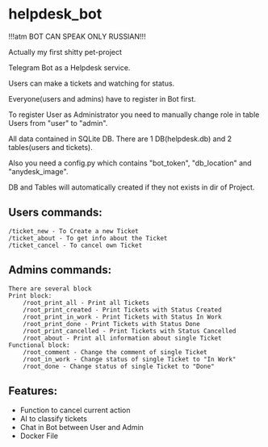# helpdesk_bot

!!!atm BOT CAN SPEAK ONLY RUSSIAN!!!


Actually my first shitty pet-project

Telegram Bot as a Helpdesk service.

Users can make a tickets and watching for status.

Everyone(users and admins) have to register in Bot first.

To register User as Administrator you need to manually change role in table Users from "user" to "admin".

All data contained in SQLite DB. There are 1 DB(helpdesk.db) and 2 tables(users and tickets).

Also you need a config.py which contains "bot_token", "db_location" and "anydesk_image".

DB and Tables will automatically created if they not exists in dir of Project.

## Users commands:
    /ticket_new - To Create a new Ticket
    /ticket_about - To get info about the Ticket
    /ticket_cancel - To cancel own Ticket
##

## Admins commands:
    There are several block
    Print block:
        /root_print_all - Print all Tickets 
        /root_print_created - Print Tickets with Status Created
        /root_print_in_work - Print Tickets with Status In Work
        /root_print_done - Print Tickets with Status Done
        /root_print_cancelled - Print Tickets with Status Cancelled
        /root_about - Print all information about single Ticket
    Functional block:
        /root_comment - Change the comment of single Ticket
        /root_in_work - Change status of single Ticket to "In Work"
        /root_done - Change status of single Ticket to "Done"
##

## Features: 
- Function to cancel current action
- AI to classify tickets
- Chat in Bot between User and Admin
- Docker File
##
#